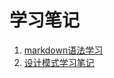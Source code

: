 # 学习笔记

1. [markdown语法学习][markdownurl]
2. [设计模式学习笔记][designpatterns]



[markdownurl]:https://github.com/a124779683/blog/blob/master/study/markdown%20practice.md ("markdown语法学习")

[designpatterns]:https://github.com/a124779683/blog/blob/master/study/markdown%20practice.md ("设计模式学习笔记")

